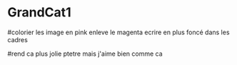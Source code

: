 # GrandCat1

#colorier les image en pink enleve le magenta ecrire en plus foncé dans les cadres

#rend ca plus jolie ptetre mais j'aime bien comme ca
